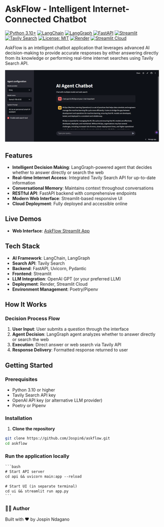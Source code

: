 # AskFlow - Intelligent Internet-Connected Chatbot

[![Python 3.10+](https://img.shields.io/badge/python-3.10+-blue.svg)](https://www.python.org/downloads/)
[![LangChain](https://img.shields.io/badge/LangChain-0.1+-ff6b35.svg)](https://www.langchain.com/)
[![LangGraph](https://img.shields.io/badge/LangGraph-0.0+-7c3aed.svg)](https://langchain-ai.github.io/langgraph/)
[![FastAPI](https://img.shields.io/badge/FastAPI-0.100+-009688.svg)](https://fastapi.tiangolo.com/)
[![Streamlit](https://img.shields.io/badge/Streamlit-1.24+-ff4b4b.svg)](https://streamlit.io/)
[![Tavily Search](https://img.shields.io/badge/Tavily-Search-7b68ee.svg)](https://tavily.com/)
[![License: MIT](https://img.shields.io/badge/License-MIT-yellow.svg)](https://opensource.org/licenses/MIT)
[![Render](https://img.shields.io/badge/API-Render-5fddc6.svg)](https://render.com/)
[![Streamlit Cloud](https://img.shields.io/badge/UI-Streamlit%20Cloud-ff4b4b.svg)](https://streamlit.io/cloud)

AskFlow is an intelligent chatbot application that leverages advanced AI decision-making to provide accurate responses by either answering directly from its knowledge or performing real-time internet searches using Tavily Search API.

![screenshot](./screenshot.png)

## Features

- **Intelligent Decision Making**: LangGraph-powered agent that decides whether to answer directly or search the web
- **Real-time Internet Access**: Integrated Tavily Search API for up-to-date information
- **Conversational Memory**: Maintains context throughout conversations
- **RESTful API**: FastAPI backend with comprehensive endpoints
- **Modern Web Interface**: Streamlit-based responsive UI
- **Cloud Deployment**: Fully deployed and accessible online

## Live Demos

- **Web Interface**: [AskFlow Streamlit App](https://askflow.streamlit.app/)

## Tech Stack

- **AI Framework**: LangChain, LangGraph
- **Search API**: Tavily Search
- **Backend**: FastAPI, Uvicorn, Pydantic
- **Frontend**: Streamlit
- **LLM Integration**: OpenAI GPT (or your preferred LLM)
- **Deployment**: Render, Streamlit Cloud
- **Environment Management**: Poetry/Pipenv


## How It Works

### Decision Process Flow

1. **User Input**: User submits a question through the interface
2. **Agent Decision**: LangGraph agent analyzes whether to answer directly or search the web
3. **Execution**: Direct answer or web search via Tavily API
4. **Response Delivery**: Formatted response returned to user

## Getting Started

### Prerequisites

- Python 3.10 or higher
- Tavily Search API key
- OpenAI API key (or alternative LLM provider)
- Poetry or Pipenv

### Installation

1. **Clone the repository**
```bash
git clone https://github.com/Jospin6/askflow.git
cd askflow 
```

### Run the application locally
    ```bash
    # Start API server
    cd api && uvicorn main:app --reload

    # Start UI (in separate terminal)
    cd ui && streamlit run app.py
    ```

### 👨‍💻 Author
Built with ❤️ by Jospin Ndagano
